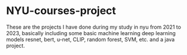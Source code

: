 # NYU-courses-project
These are the projects I have done during my study in nyu from 2021 to 2023, basically including some basic machine learning deep learning models resnet, bert, u-net,
CLIP, random forest, SVM, etc. 
and a java project.

